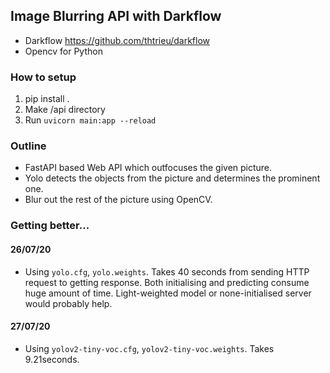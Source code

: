 ## Image Blurring API with Darkflow

* Darkflow https://github.com/thtrieu/darkflow
* Opencv for Python

### How to setup
1. pip install .
2. Make /api directory
3. Run `uvicorn main:app --reload`

### Outline
* FastAPI based Web API which outfocuses the given picture.
* Yolo detects the objects from the picture and determines the prominent one.
* Blur out the rest of the picture using OpenCV.

### Getting better...
#### 26/07/20
* Using `yolo.cfg`, `yolo.weights`. Takes 40 seconds from sending HTTP request to getting response. Both initialising and predicting consume huge amount of time. Light-weighted model or none-initialised server would probably help.

#### 27/07/20
* Using `yolov2-tiny-voc.cfg`, `yolov2-tiny-voc.weights`. Takes 9.21seconds.